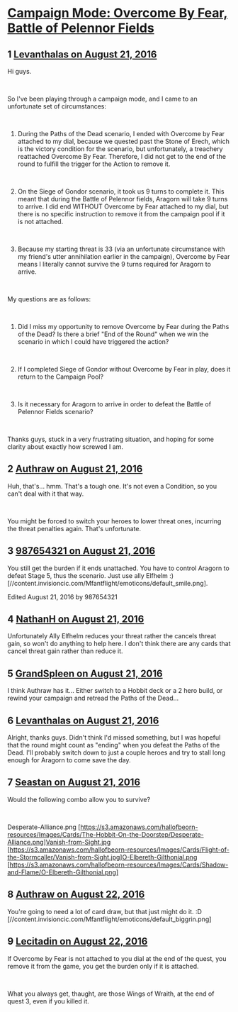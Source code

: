 # [Campaign Mode: Overcome By Fear, Battle of Pelennor Fields](https://community.fantasyflightgames.com/topic/228190-campaign-mode-overcome-by-fear-battle-of-pelennor-fields/)

## 1 [Levanthalas on August 21, 2016](https://community.fantasyflightgames.com/topic/228190-campaign-mode-overcome-by-fear-battle-of-pelennor-fields/?do=findComment&comment=2376800)

Hi guys.

 

So I've been playing through a campaign mode, and I came to an unfortunate set of circumstances:

 

1. During the Paths of the Dead scenario, I ended with Overcome by Fear attached to my dial, because we quested past the Stone of Erech, which is the victory condition for the scenario, but unfortunately, a treachery reattached Overcome By Fear. Therefore, I did not get to the end of the round to fulfill the trigger for the Action to remove it.

 

2. On the Siege of Gondor scenario, it took us 9 turns to complete it. This meant that during the Battle of Pelennor fields, Aragorn will take 9 turns to arrive. I did end WITHOUT Overcome by Fear attached to my dial, but there is no specific instruction to remove it from the campaign pool if it is not attached.

 

3. Because my starting threat is 33 (via an unfortunate circumstance with my friend's utter annihilation earlier in the campaign), Overcome by Fear means I literally cannot survive the 9 turns required for Aragorn to arrive.

 

My questions are as follows:

 

1. Did I miss my opportunity to remove Overcome by Fear during the Paths of the Dead? Is there a brief "End of the Round" when we win the scenario in which I could have triggered the action?

 

2. If I completed Siege of Gondor without Overcome by Fear in play, does it return to the Campaign Pool?

 

3. Is it necessary for Aragorn to arrive in order to defeat the Battle of Pelennor Fields scenario?

 

Thanks guys, stuck in a very frustrating situation, and hoping for some clarity about exactly how screwed I am.

## 2 [Authraw on August 21, 2016](https://community.fantasyflightgames.com/topic/228190-campaign-mode-overcome-by-fear-battle-of-pelennor-fields/?do=findComment&comment=2376875)

Huh, that's... hmm. That's a tough one. It's not even a Condition, so you can't deal with it that way.

 

You might be forced to switch your heroes to lower threat ones, incurring the threat penalties again. That's unfortunate.

## 3 [987654321 on August 21, 2016](https://community.fantasyflightgames.com/topic/228190-campaign-mode-overcome-by-fear-battle-of-pelennor-fields/?do=findComment&comment=2377038)

You still get the burden if it ends unattached. You have to control Aragorn to defeat Stage 5, thus the scenario. Just use ally Elfhelm :) [//content.invisioncic.com/Mfantflight/emoticons/default_smile.png].

Edited August 21, 2016 by 987654321

## 4 [NathanH on August 21, 2016](https://community.fantasyflightgames.com/topic/228190-campaign-mode-overcome-by-fear-battle-of-pelennor-fields/?do=findComment&comment=2377040)

Unfortunately Ally Elfhelm reduces your threat rather the cancels threat gain, so won't do anything to help here. I don't think there are any cards that cancel threat gain rather than reduce it.

## 5 [GrandSpleen on August 21, 2016](https://community.fantasyflightgames.com/topic/228190-campaign-mode-overcome-by-fear-battle-of-pelennor-fields/?do=findComment&comment=2377087)

I think Authraw has it... Either switch to a Hobbit deck or a 2 hero build, or rewind your campaign and retread the Paths of the Dead...

## 6 [Levanthalas on August 21, 2016](https://community.fantasyflightgames.com/topic/228190-campaign-mode-overcome-by-fear-battle-of-pelennor-fields/?do=findComment&comment=2377295)

Alright, thanks guys. Didn't think I'd missed something, but I was hopeful that the round might count as "ending" when you defeat the Paths of the Dead. I'll probably switch down to just a couple heroes and try to stall long enough for Aragorn to come save the day.

## 7 [Seastan on August 21, 2016](https://community.fantasyflightgames.com/topic/228190-campaign-mode-overcome-by-fear-battle-of-pelennor-fields/?do=findComment&comment=2377569)

Would the following combo allow you to survive?

 

Desperate-Alliance.png [https://s3.amazonaws.com/hallofbeorn-resources/Images/Cards/The-Hobbit-On-the-Doorstep/Desperate-Alliance.png]Vanish-from-Sight.jpg [https://s3.amazonaws.com/hallofbeorn-resources/Images/Cards/Flight-of-the-Stormcaller/Vanish-from-Sight.jpg]O-Elbereth-Gilthonial.png [https://s3.amazonaws.com/hallofbeorn-resources/Images/Cards/Shadow-and-Flame/O-Elbereth-Gilthonial.png]

## 8 [Authraw on August 22, 2016](https://community.fantasyflightgames.com/topic/228190-campaign-mode-overcome-by-fear-battle-of-pelennor-fields/?do=findComment&comment=2377868)

You're going to need a lot of card draw, but that just might do it. :D [//content.invisioncic.com/Mfantflight/emoticons/default_biggrin.png]

## 9 [Lecitadin on August 22, 2016](https://community.fantasyflightgames.com/topic/228190-campaign-mode-overcome-by-fear-battle-of-pelennor-fields/?do=findComment&comment=2378700)

If Overcome by Fear is not attached to you dial at the end of the quest, you remove it from the game, you get the burden only if it is attached.

 

What you always get, thaught, are those Wings of Wraith, at the end of quest 3, even if you killed it.

